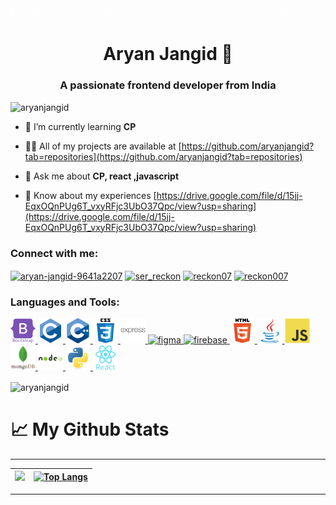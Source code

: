 ﻿<img src='./images/Hello(1).gif' />
<h1 align="center">Aryan Jangid 👋</h1>
<h3 align="center">A passionate frontend developer from India</h3>

<p align="left"> <img src="https://komarev.com/ghpvc/?username=aryanjangid&label=Profile%20views&color=0e75b6&style=flat" alt="aryanjangid" /> </p>

- 🌱 I’m currently learning **CP**

- 👨‍💻 All of my projects are available at [https://github.com/aryanjangid?tab=repositories](https://github.com/aryanjangid?tab=repositories)

- 💬 Ask me about **CP, react ,javascript**

- 📄 Know about my experiences [https://drive.google.com/file/d/15jj-EqxOQnPUg6T_vxyRFjc3UbO37Qpc/view?usp=sharing](https://drive.google.com/file/d/15jj-EqxOQnPUg6T_vxyRFjc3UbO37Qpc/view?usp=sharing)

<h3 align="left">Connect with me:</h3>
<p align="left">
<a href="https://linkedin.com/in/aryan-jangid-9641a2207" target="blank"><img align="center" src="https://raw.githubusercontent.com/rahuldkjain/github-profile-readme-generator/master/src/images/icons/Social/linked-in-alt.svg" alt="aryan-jangid-9641a2207" height="30" width="40" /></a>
<a href="https://www.codechef.com/users/ser_reckon" target="blank"><img align="center" src="https://cdn.jsdelivr.net/npm/simple-icons@3.1.0/icons/codechef.svg" alt="ser_reckon" height="30" width="40" /></a>
<a href="https://codeforces.com/profile/reckon07" target="blank"><img align="center" src="https://raw.githubusercontent.com/rahuldkjain/github-profile-readme-generator/master/src/images/icons/Social/codeforces.svg" alt="reckon07" height="30" width="40" /></a>
<a href="https://www.leetcode.com/reckon007" target="blank"><img align="center" src="https://raw.githubusercontent.com/rahuldkjain/github-profile-readme-generator/master/src/images/icons/Social/leet-code.svg" alt="reckon007" height="30" width="40" /></a>
</p>

<h3 align="left">Languages and Tools:</h3>
<p align="left"> <a href="https://getbootstrap.com" target="_blank" rel="noreferrer"> <img src="https://raw.githubusercontent.com/devicons/devicon/master/icons/bootstrap/bootstrap-plain-wordmark.svg" alt="bootstrap" width="40" height="40"/> </a> <a href="https://www.cprogramming.com/" target="_blank" rel="noreferrer"> <img src="https://raw.githubusercontent.com/devicons/devicon/master/icons/c/c-original.svg" alt="c" width="40" height="40"/> </a> <a href="https://www.w3schools.com/cpp/" target="_blank" rel="noreferrer"> <img src="https://raw.githubusercontent.com/devicons/devicon/master/icons/cplusplus/cplusplus-original.svg" alt="cplusplus" width="40" height="40"/> </a> <a href="https://www.w3schools.com/css/" target="_blank" rel="noreferrer"> <img src="https://raw.githubusercontent.com/devicons/devicon/master/icons/css3/css3-original-wordmark.svg" alt="css3" width="40" height="40"/> </a> <a href="https://expressjs.com" target="_blank" rel="noreferrer"> <img src="https://raw.githubusercontent.com/devicons/devicon/master/icons/express/express-original-wordmark.svg" alt="express" width="40" height="40"/> </a> <a href="https://www.figma.com/" target="_blank" rel="noreferrer"> <img src="https://www.vectorlogo.zone/logos/figma/figma-icon.svg" alt="figma" width="40" height="40"/> </a> <a href="https://firebase.google.com/" target="_blank" rel="noreferrer"> <img src="https://www.vectorlogo.zone/logos/firebase/firebase-icon.svg" alt="firebase" width="40" height="40"/> </a> <a href="https://www.w3.org/html/" target="_blank" rel="noreferrer"> <img src="https://raw.githubusercontent.com/devicons/devicon/master/icons/html5/html5-original-wordmark.svg" alt="html5" width="40" height="40"/> </a> <a href="https://www.java.com" target="_blank" rel="noreferrer"> <img src="https://raw.githubusercontent.com/devicons/devicon/master/icons/java/java-original.svg" alt="java" width="40" height="40"/> </a> <a href="https://developer.mozilla.org/en-US/docs/Web/JavaScript" target="_blank" rel="noreferrer"> <img src="https://raw.githubusercontent.com/devicons/devicon/master/icons/javascript/javascript-original.svg" alt="javascript" width="40" height="40"/> </a> <a href="https://www.mongodb.com/" target="_blank" rel="noreferrer"> <img src="https://raw.githubusercontent.com/devicons/devicon/master/icons/mongodb/mongodb-original-wordmark.svg" alt="mongodb" width="40" height="40"/> </a> <a href="https://nodejs.org" target="_blank" rel="noreferrer"> <img src="https://raw.githubusercontent.com/devicons/devicon/master/icons/nodejs/nodejs-original-wordmark.svg" alt="nodejs" width="40" height="40"/> </a> <a href="https://www.python.org" target="_blank" rel="noreferrer"> <img src="https://raw.githubusercontent.com/devicons/devicon/master/icons/python/python-original.svg" alt="python" width="40" height="40"/> </a> <a href="https://reactjs.org/" target="_blank" rel="noreferrer"> <img src="https://raw.githubusercontent.com/devicons/devicon/master/icons/react/react-original-wordmark.svg" alt="react" width="40" height="40"/> </a> </p>

<p><img align="center" src="https://github-readme-streak-stats.herokuapp.com/?user=aryanjangid&" alt="aryanjangid" /></p>


# 📈 My Github Stats
---
|<img height="180em" src="https://github-readme-stats.vercel.app/api?username=aryanjangid&show_icons=true&hide_border=true&&count_private=true&include_all_commits=true" >|[![Top Langs](https://github-readme-stats.vercel.app/api/top-langs/?username=aryanjangid&layout=compact&theme=midnight-purple)](https://github.com/Grumppie)
|--|--|
---

